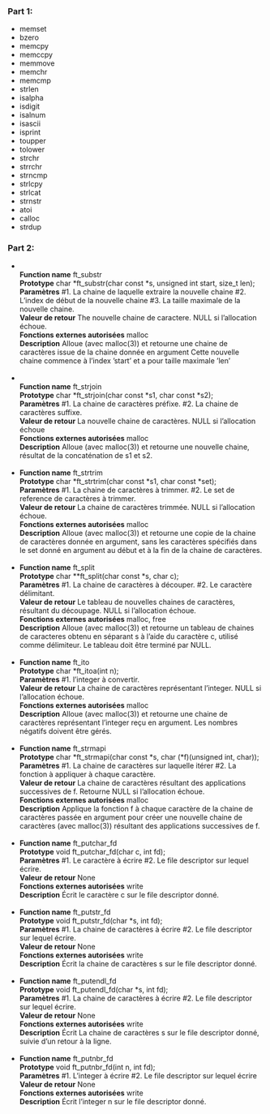 <h3>Part 1:</h3>
<ul>
<li>memset</li><li>bzero</li>
<li>memcpy</li><li>memccpy</li><li>memmove</li><li>memchr</li><li>memcmp</li><li>strlen</li><li>isalpha</li><li>isdigit</li><li>isalnum</li><li>isascii</li><li>isprint</li>
<li>toupper</li><li>tolower</li><li>strchr</li><li>strrchr</li><li>strncmp</li><li>strlcpy</li><li>strlcat</li><li>strnstr</li><li>atoi</li><li>calloc</li><li>strdup</li>
</ul>

<h3>Part 2:</h3>
<ul>

<li>
<br><strong>Function name</strong>
ft_substr
<br><strong>Prototype</strong>
char *ft_substr(char const *s, unsigned int start,
size_t len);
<br><strong>Paramètres</strong>
#1. La chaine de laquelle extraire la nouvelle
chaine
#2. L’index de début de la nouvelle chaine
#3. La taille maximale de la nouvelle chaine.
<br><strong>Valeur de retour</strong>
The nouvelle chaine de caractere. NULL si
l’allocation échoue.
<br><strong>Fonctions externes autorisées</strong>
malloc
<br><strong>Description</strong>
Alloue (avec malloc(3)) et retourne une chaine de
caractères issue de la chaine donnée en argument
Cette nouvelle chaine commence à l’index ’start’ et
a pour taille maximale ’len’
</li>
<br>
<li>
<br><strong>Function name</strong>
ft_strjoin
<br><strong>Prototype</strong>
char *ft_strjoin(char const *s1, char const *s2);
<br><strong>Paramètres</strong>
#1. La chaine de caractères préfixe.
#2. La chaine de caractères suffixe.
<br><strong>Valeur de retour</strong>
La nouvelle chaine de caractères. NULL si
l’allocation échoue
<br><strong>Fonctions externes autorisées</strong>
malloc
<br><strong>Description</strong>
Alloue (avec malloc(3)) et retourne une nouvelle
chaine, résultat de la concaténation de s1 et s2.
</li>
<br>
<li>
<strong>Function name</strong>
ft_strtrim
<br><strong>Prototype</strong>
char *ft_strtrim(char const *s1, char const *set);
<br><strong>Paramètres</strong>
#1. La chaine de caractères à trimmer.
#2. Le set de reference de caractères à trimmer.
<br><strong>Valeur de retour</strong>
La chaine de caractères trimmée. NULL si
l’allocation échoue.
<br><strong>Fonctions externes autorisées</strong>
malloc
<br><strong>Description</strong>
Alloue (avec malloc(3)) et retourne une copie de la
chaine de caractères donnée en argument, sans les
caractères spécifiés dans le set donné en argument
au début et à la fin de la chaine de caractères.
</li>
<br>
<li>
<strong>Function name</strong>
ft_split
<br><strong>Prototype</strong>
char **ft_split(char const *s, char c);
<br><strong>Paramètres</strong>
#1. La chaine de caractères à découper.
#2. Le caractère délimitant.
<br><strong>Valeur de retour</strong>
Le tableau de nouvelles chaines de caractères,
résultant du découpage. NULL si l’allocation
échoue.
<br><strong>Fonctions externes autorisées</strong>
malloc, free
<br><strong>Description</strong>
Alloue (avec malloc(3)) et retourne un tableau
de chaines de caracteres obtenu en séparant s à
l’aide du caractère c, utilisé comme délimiteur. Le
tableau doit être terminé par NULL.
</li>
<br>
<li>
<strong>Function name</strong>
ft_ito
<br><strong>Prototype</strong>
char *ft_itoa(int n);
<br><strong>Paramètres</strong>
#1. l’integer à convertir.
<br><strong>Valeur de retour</strong>
La chaine de caractères représentant l’integer.
NULL si l’allocation échoue.
<br><strong>Fonctions externes autorisées</strong>
malloc
<br><strong>Description</strong>
Alloue (avec malloc(3)) et retourne une chaine de
caractères représentant l’integer reçu en argument.
Les nombres négatifs doivent être gérés.
</li>
<br>
<li>
<strong>Function name</strong>
ft_strmapi
<br><strong>Prototype</strong>
char *ft_strmapi(char const *s, char (*f)(unsigned
int, char));
<br><strong>Paramètres</strong>
#1. La chaine de caractères sur laquelle itérer
#2. La fonction à appliquer à chaque caractère.
<br><strong>Valeur de retour</strong>
La chaine de caractères résultant des applications
successives de f. Retourne NULL si l’allocation
échoue.
<br><strong>Fonctions externes autorisées</strong>
malloc
<br><strong>Description</strong>
Applique la fonction f à chaque caractère de la
chaine de caractères passée en argument pour créer
une nouvelle chaine de caractères (avec malloc(3))
résultant des applications successives de f.
</li>
<br>
<li>
<strong>Function name</strong>
ft_putchar_fd
<br><strong>Prototype</strong>
void ft_putchar_fd(char c, int fd);
<br><strong>Paramètres</strong>
#1. Le caractère à écrire
#2. Le file descriptor sur lequel écrire.
<br><strong>Valeur de retour</strong>
None
<br><strong>Fonctions externes autorisées</strong>
write
<br><strong>Description</strong>
Écrit le caractère c sur le file descriptor donné.
</li>
<br>
<li>
<strong>Function name</strong>
ft_putstr_fd
<br><strong>Prototype</strong>
void ft_putstr_fd(char *s, int fd);
<br><strong>Paramètres</strong>
#1. La chaine de caractères à écrire
#2. Le file descriptor sur lequel écrire.
<br><strong>Valeur de retour</strong>
None
<br><strong>Fonctions externes autorisées</strong>
write
<br><strong>Description</strong>
Écrit la chaine de caractères s sur le file
descriptor donné.
</li>
<br>
<li>
<strong>Function name</strong>
ft_putendl_fd
<br><strong>Prototype</strong>
void ft_putendl_fd(char *s, int fd);
<br><strong>Paramètres</strong>
#1. La chaine de caractères à écrire
#2. Le file descriptor sur lequel écrire.
<br><strong>Valeur de retour</strong>
None
<br><strong>Fonctions externes autorisées</strong>
write
<br><strong>Description</strong>
Écrit La chaine de caractères s sur le file
descriptor donné, suivie d’un retour à la ligne.
</li>
<br>
<li>
<strong>Function name</strong>
ft_putnbr_fd
<br><strong>Prototype</strong>
void ft_putnbr_fd(int n, int fd);
<br><strong>Paramètres</strong>
#1. L’integer à écrire
#2. Le file descriptor sur lequel écrire
<br><strong>Valeur de retour</strong>
None
<br><strong>Fonctions externes autorisées</strong>
write
<br><strong>Description</strong>
Écrit l’integer n sur le file descriptor donné.
</li>
<br>
</ul>
